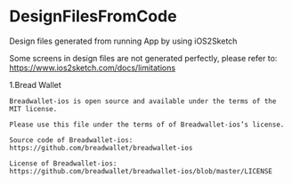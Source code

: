 # DesignFilesFromCode
Design files generated from running App  by using iOS2Sketch

Some screens in design files are not generated perfectly, please refer to: https://www.ios2sketch.com/docs/limitations



1.Bread Wallet 

    Breadwallet-ios is open source and available under the terms of the MIT license.

    Please use this file under the terms of of Breadwallet-ios’s license.

    Source code of Breadwallet-ios: https://github.com/breadwallet/breadwallet-ios

    License of Breadwallet-ios: https://github.com/breadwallet/breadwallet-ios/blob/master/LICENSE

  
